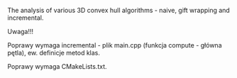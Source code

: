 The analysis of various 3D convex hull algorithms - naive, gift wrapping and incremental.

Uwaga!!!

Poprawy wymaga incremental - plik main.cpp (funkcja compute - główna pętla), ew. definicje metod klas.

Poprawy wymaga CMakeLists.txt.